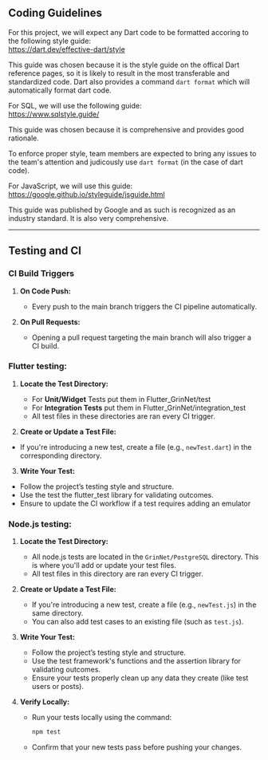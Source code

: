 ## Coding Guidelines

For this project, we will expect any Dart code to be formatted accoring to the following style guide: \
https://dart.dev/effective-dart/style

This guide was chosen because it is the style guide on the offical Dart reference pages, so it is likely to result in the most transferable and standardized code. Dart also provides a command
```dart format``` which will automatically format dart code. 

For SQL, we will use the following guide: \
https://www.sqlstyle.guide/

This guide was chosen because it is comprehensive and provides good rationale.

To enforce proper style, team members are expected to bring any issues to the team's attention and judicously use ```dart format``` (in the case of dart code).

For JavaScript, we will use this guide: \
https://google.github.io/styleguide/jsguide.html

This guide was published by Google and as such is recognized as an industry standard. It is also very comprehensive.

---

## Testing and CI

### CI Build Triggers

1. **On Code Push:**
   - Every push to the main branch triggers the CI pipeline automatically.

2. **On Pull Requests:**
   - Opening a pull request targeting the main branch will also trigger a CI build.

### Flutter testing:

1. **Locate the Test Directory:**
   - For **Unit/Widget** Tests put them in Flutter_GrinNet/test
   - For **Integration Tests** put them in Flutter_GrinNet/integration_test
   - All test files in these directories are ran every CI trigger.
   
2.  **Create or Update a Test File:**
   - If you're introducing a new test, create a file (e.g., `newTest.dart`) in the corresponding directory.

3.  **Write Your Test:**
   - Follow the project’s testing style and structure.
   - Use the test the flutter_test library for validating outcomes.
   - Ensure to update the CI workflow if a test requires adding an emulator

### Node.js testing:

1. **Locate the Test Directory:**
   - All node.js tests are located in the `GrinNet/PostgreSQL` directory. This is where you'll add or update your test files.
   - All test files in this directory are ran every CI trigger.

2. **Create or Update a Test File:**
   - If you're introducing a new test, create a file (e.g., `newTest.js`) in the same directory.
   - You can also add test cases to an existing file (such as `test.js`).

3. **Write Your Test:**
   - Follow the project’s testing style and structure.
   - Use the test framework's functions and the assertion library for validating outcomes.
   - Ensure your tests properly clean up any data they create (like test users or posts).

4. **Verify Locally:**
   - Run your tests locally using the command:
     ```bash
     npm test
     ```
   - Confirm that your new tests pass before pushing your changes.


<!-- In the Developer Guidelines section of your Repository, document what a developer needs to know about testing and CI, including:

How to add a new test to the code base.
Which tests will be executed in a CI build.
Which development actions trigger a CI build. -->
